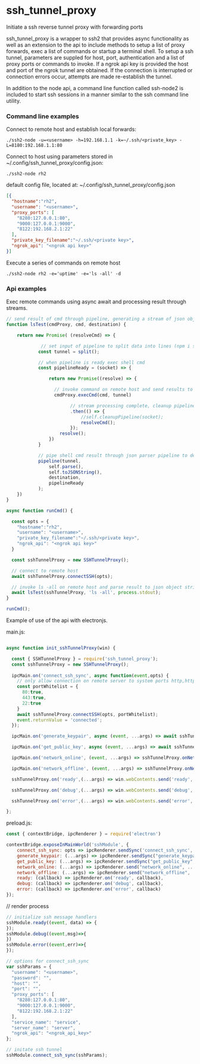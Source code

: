# ssh_tunnel_proxy
Initiate a ssh reverse tunnel proxy with forwarding ports

ssh_tunnel_proxy is a wrapper to ssh2 that provides async functionality as well as an extension to the api to include methods to setup a list of proxy forwards, exec a list of commands or startup a terminal shell. To setup a ssh tunnel, parameters are suppled for host, port, authentication and a list of proxy ports or commands to invoke. If a ngrok api key is provided the host and port of the ngrok tunnel are obtained. If the connection is interrupted or connection errors occur, attempts are made re-establish the tunnel.

In addition to the node api, a command line function called ssh-node2 is included to start ssh sessions in a manner similar to the ssh command line utility.

### Command line examples

Connect to remote host and establish local forwards:

```
./ssh2-node -u=<username> -h=192.168.1.1 -k=~/.ssh/<private_key> -L=8180:192.168.1.1:80
```

Connect to host using parameters stored in ~/.config/ssh_tunnel_proxy/config.json:

```
./ssh2-node rh2
```

default config file, located at:
~/.config/ssh_tunnel_proxy/config.json
```json
[{
  "hostname":"rh2",
  "username": "<username>",
  "proxy_ports": [
    "8280:127.0.0.1:80",
    "9000:127.0.0.1:9000",
    "8122:192.168.2.1:22"
  ],
  "private_key_filename":"~/.ssh/<private key>",
  "ngrok_api": "<ngrok api key>"
}]
```

Execute a series of commands on remote host
```
./ssh2-node rh2 -e='uptime' -e='ls -all' -d
```

### Api examples

Exec remote commands using async await and processing result through streams.

```js
// send result of cmd through pipeline, generating a stream of json objects
function lsTest(cmdProxy, cmd, destination) {

    return new Promise( (resolveCmd) => {

             // set input of pipeline to split data into lines (npm i split)
            const tunnel = split();

            // when pipeline is ready exec shell cmd
            const pipelineReady = (socket) => {

                return new Promise((resolve) => {

                  // invoke command on remote host and send results to pipeline
                  cmdProxy.execCmd(cmd, tunnel)

                        // stream processing complete, cleanup pipeline and exit
                        .then(() => {
                            //self.cleanupPipeline(socket);
                            resolveCmd();
                        });
                    resolve();
                })
            }

            // pipe shell cmd result through json parser pipeline to destination
            pipeline(tunnel,
                self.parse(),
                self.toJSONString(),
                destination,
                pipelineReady
            );
    })
}

async function runCmd() {

  const opts = {
    "hostname":"rh2",
    "username": "<username>",
    "private_key_filename":"~/.ssh/<private key>",
    "ngrok_api": "<ngrok api key>"
  }

  const sshTunnelProxy = new SSHTunnelProxy();

  // connect to remote host
  await sshTunnelProxy.connectSSH(opts);

  // invoke ls -all on remote host and parse result to json object string
  await lsTest(sshTunnelProxy, 'ls -all', process.stdout);
}

runCmd();
```

Example of use of the api with electronjs.

main.js:
```js

async function init_sshTunnelProxy(win) {

  const { SSHTunnelProxy } = require('ssh_tunnel_proxy');
  const sshTunnelProxy = new SSHTunnelProxy();
  
  ipcMain.on('connect_ssh_sync', async function(event,opts) {
    // only allow connection on remote server to system ports http,https,ssh and user ports >1023
    const portWhitelist = {
      80:true,
      443:true,
      22:true
    }
    await sshTunnelProxy.connectSSH(opts, portWhitelist);
    event.returnValue = 'connected';
  });

  ipcMain.on('generate_keypair', async (event, ...args) => await sshTunnelProxy.generateAndStoreKeypair(...args));

  ipcMain.on('get_public_key', async (event, ...args) => await sshTunnelProxy.getPublicKey(...args));

  ipcMain.on('network_online', (event, ...args) => sshTunnelProxy.onNetworkOnline(...args));

  ipcMain.on('network_offline', (event, ...args) => sshTunnelProxy.onNetworkOffline(...args));

  sshTunnelProxy.on('ready',(...args) => win.webContents.send('ready',...args));

  sshTunnelProxy.on('debug',(...args) => win.webContents.send('debug',...args));

  sshTunnelProxy.on('error',(...args) => win.webContents.send('error',...args));

};
```

preload.js:
```js
const { contextBridge, ipcRenderer } = require('electron')

contextBridge.exposeInMainWorld('sshModule', {
    connect_ssh_sync: opts => ipcRenderer.sendSync('connect_ssh_sync', opts),
    generate_keypair: (...args) => ipcRenderer.sendSync("generate_keypair", ...args),
    get_public_key: (...args) => ipcRenderer.sendSync("get_public_key", ...args),
    network_online: (...args) => ipcRenderer.send("network_online", ...args),
    network_offline: (...args) => ipcRenderer.send("network_offline", ...args),
    ready: (callback) => ipcRenderer.on('ready', callback),
    debug: (callback) => ipcRenderer.on('debug', callback),
    error: (callback) => ipcRenderer.on('error', callback)
});
```

// render process
```js
// initialize ssh message handlers
sshModule.ready((event, data) => {
});
sshModule.debug((event,msg)=>{
})
sshModule.error((event,err)=>{
});

// options for connect_ssh_sync
var sshParams = {
  "username": "<username>",
  "password": "",
  "host": "",
  "port": "",
  "proxy_ports": [
    "8280:127.0.0.1:80",
    "9000:127.0.0.1:9000",
    "8122:192.168.2.1:22"
  ],
  "service_name": "service",
  "server_name": "server",
  "ngrok_api": "<ngrok_api_key>"
};

// initate ssh tunnel
sshModule.connect_ssh_sync(sshParams);
```